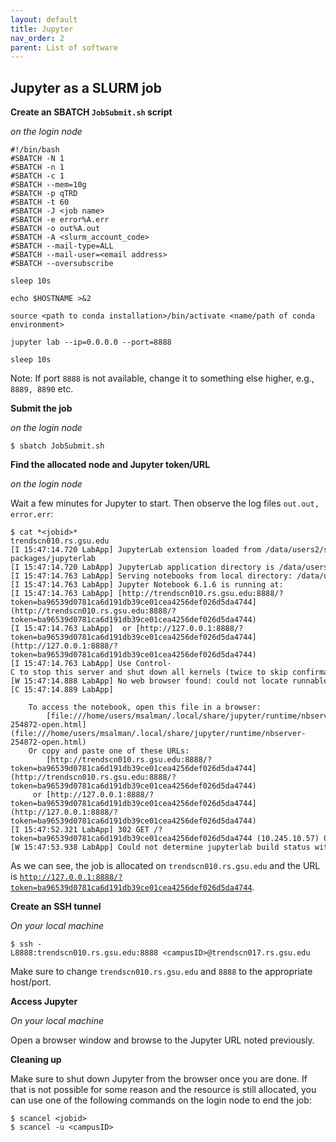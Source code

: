```yaml
---
layout: default
title: Jupyter
nav_order: 2
parent: List of software
---
```

## Jupyter as a SLURM job

**Create an SBATCH `JobSubmit.sh` script**

*on the login node*

```
#!/bin/bash
#SBATCH -N 1
#SBATCH -n 1
#SBATCH -c 1
#SBATCH --mem=10g
#SBATCH -p qTRD
#SBATCH -t 60
#SBATCH -J <job name>
#SBATCH -e error%A.err
#SBATCH -o out%A.out
#SBATCH -A <slurm_account_code>
#SBATCH --mail-type=ALL
#SBATCH --mail-user=<email address>
#SBATCH --oversubscribe

sleep 10s

echo $HOSTNAME >&2 

source <path to conda installation>/bin/activate <name/path of conda environment>

jupyter lab --ip=0.0.0.0 --port=8888

sleep 10s
```

Note: If port `8888` is not available, change it to something else
higher, e.g., `8889, 8890` etc.

**Submit the job**

*on the login node*

`$ sbatch JobSubmit.sh`

**Find the allocated node and Jupyter token/URL**

*on the login node*

Wait a few minutes for Jupyter to start. Then observe the log files
`out`<jobid>`.out, error`<jobid>`.err`:

```
$ cat *<jobid>*
trendscn010.rs.gsu.edu
[I 15:47:14.720 LabApp] JupyterLab extension loaded from /data/users2/salman/tools/miniconda4/envs/py37/lib/python3.7/site-packages/jupyterlab
[I 15:47:14.720 LabApp] JupyterLab application directory is /data/users2/salman/tools/miniconda4/envs/py37/share/jupyter/lab
[I 15:47:14.763 LabApp] Serving notebooks from local directory: /data/users2/salman/public/jupyter
[I 15:47:14.763 LabApp] Jupyter Notebook 6.1.6 is running at:
[I 15:47:14.763 LabApp] [http://trendscn010.rs.gsu.edu:8888/?token=ba96539d0781ca6d191db39ce01cea4256def026d5da4744](http://trendscn010.rs.gsu.edu:8888/?token=ba96539d0781ca6d191db39ce01cea4256def026d5da4744)
[I 15:47:14.763 LabApp]  or [http://127.0.0.1:8888/?token=ba96539d0781ca6d191db39ce01cea4256def026d5da4744](http://127.0.0.1:8888/?token=ba96539d0781ca6d191db39ce01cea4256def026d5da4744)
[I 15:47:14.763 LabApp] Use Control-C to stop this server and shut down all kernels (twice to skip confirmation).
[W 15:47:14.888 LabApp] No web browser found: could not locate runnable browser.
[C 15:47:14.889 LabApp]

    To access the notebook, open this file in a browser:
        [file:///home/users/msalman/.local/share/jupyter/runtime/nbserver-254872-open.html](file:///home/users/msalman/.local/share/jupyter/runtime/nbserver-254872-open.html)
    Or copy and paste one of these URLs:
        [http://trendscn010.rs.gsu.edu:8888/?token=ba96539d0781ca6d191db39ce01cea4256def026d5da4744](http://trendscn010.rs.gsu.edu:8888/?token=ba96539d0781ca6d191db39ce01cea4256def026d5da4744)
     or [http://127.0.0.1:8888/?token=ba96539d0781ca6d191db39ce01cea4256def026d5da4744](http://127.0.0.1:8888/?token=ba96539d0781ca6d191db39ce01cea4256def026d5da4744)
[I 15:47:52.321 LabApp] 302 GET /?token=ba96539d0781ca6d191db39ce01cea4256def026d5da4744 (10.245.10.57) 0.970000ms
[W 15:47:53.938 LabApp] Could not determine jupyterlab build status without nodejs
```

As we can see, the job is allocated on `trendscn010.rs.gsu.edu` and the
URL is
[`http://127.0.0.1:8888/?token=ba96539d0781ca6d191db39ce01cea4256def026d5da4744`](http://127.0.0.1:8888/?token=ba96539d0781ca6d191db39ce01cea4256def026d5da4744).

**Create an SSH tunnel**

*On your local machine*

`$ ssh -L8888:trendscn010.rs.gsu.edu:8888 <campusID>@trendscn017.rs.gsu.edu`

Make sure to change `trendscn010.rs.gsu.edu` and `8888` to the
appropriate host/port.

**Access Jupyter**

*On your local machine*

Open a browser window and browse to the Jupyter URL noted previously.

**Cleaning up**

Make sure to shut down Jupyter from the browser once you are done. If
that is not possible for some reason and the resource is still
allocated, you can use one of the following commands on the login node
to end the job:

```
$ scancel <jobid>
$ scancel -u <campusID>
```